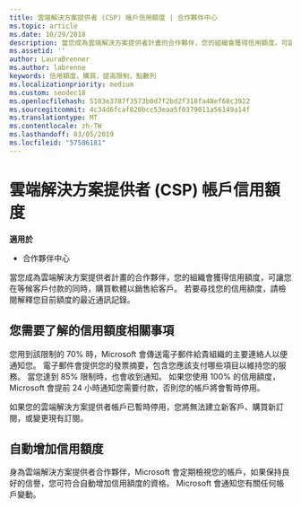 ```yaml
---
title: 雲端解決方案提供者 (CSP) 帳戶信用額度 | 合作夥伴中心
ms.topic: article
ms.date: 10/29/2018
description: 當您成為雲端解決方案提供者計畫的合作夥伴，您的組織會獲得信用額度，可讓您在等候客戶付款的同時，購買軟體以銷售給客戶。
ms.assetid: ''
author: LauraBrenner
ms.author: labrenne
keywords: 信用額度，購買，提高限制，點數列
ms.localizationpriority: medium
ms.custom: seodec18
ms.openlocfilehash: 5183e3787f3573b0d7f2bd2f318fa48ef68c3922
ms.sourcegitcommit: 4c34d6fcaf020bcc53eaa5f0379011a56149a14f
ms.translationtype: MT
ms.contentlocale: zh-TW
ms.lasthandoff: 03/05/2019
ms.locfileid: "57586181"
---
```

# <a name="cloud-solution-provider-csp-account-credit-limits"></a>雲端解決方案提供者 (CSP) 帳戶信用額度

**適用於**

- 合作夥伴中心

當您成為雲端解決方案提供者計畫的合作夥伴，您的組織會獲得信用額度，可讓您在等候客戶付款的同時，購買軟體以銷售給客戶。 若要尋找您的信用額度，請檢閱解釋您目前額度的最近通訊記錄。  

## <a name="what-you-need-to-know-about-your-credit-limit"></a>您需要了解的信用額度相關事項

您用到該限制的 70% 時，Microsoft 會傳送電子郵件給貴組織的主要連絡人以便通知您。 電子郵件會提供您的發票摘要，包含您應該支付哪些項目以維持您的服務。 當您達到 85% 限制時，也會收到通知。 如果您使用 100% 的信用額度，Microsoft 會提前 24 小時通知您需要付款，否則您的帳戶將會暫時停用。 

如果您的雲端解決方案提供者帳戶已暫時停用，您將無法建立新客戶、購買新訂閱，或變更現有訂閱。

## <a name="automatic-credit-limit-increase"></a>自動增加信用額度

身為雲端解決方案提供者合作夥伴，Microsoft 會定期檢視您的帳戶，如果保持良好的信譽，您可符合自動增加信用額度的資格。 Microsoft 會通知您有關任何帳戶變動。 